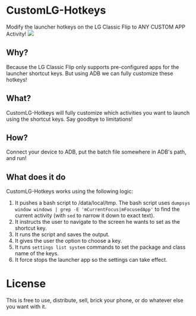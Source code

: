 # CustomLG-Hotkeys
Modify the launcher hotkeys on the LG Classic Flip to ANY CUSTOM APP Activity!
![](https://visitor-badge.glitch.me/badge?page_id=biden2020prez.lgflipkosher&left_color=green&right_color=red)

## Why?
Because the LG Classic Flip only supports pre-configured apps for the launcher shortcut keys. But using ADB we can fully customize these hotkeys!

## What?
CustomLG-Hotkeys will fully customize which activities you want to launch using the shortcut keys. Say goodbye to limitations!

## How?
Connect your device to ADB, put the batch file somewhere in ADB's path, and run!

## What does it do
CustomLG-Hotkeys works using the following logic:  

1. It pushes a bash script to /data/local/tmp. The bash script uses `dumpsys window windows | grep -E 'mCurrentFocus|mFocusedApp'` to find the current activity (with `sed` to narrow it down to exact text). 
2. It instructs the user to navigate to the screen he wants to set as the shortcut key.
3. It runs the script and saves the output.
4. It gives the user the option to choose a key.
5. It runs `settings list system` commands to set the package and class name of the keys.
6. It force stops the launcher app so the settings can take effect.
  
# License
This is free to use, distribute, sell, brick your phone, or do whatever else you want with it.
